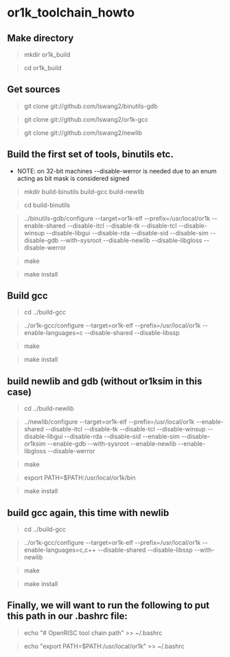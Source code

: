 # or1k_toolchain_howto

## Make directory

> mkdir or1k_build

> cd or1k_build

## Get sources

> git clone git://github.com/lswang2/binutils-gdb

> git clone git://github.com/lswang2/or1k-gcc

> git clone git://github.com/lswang2/newlib


## Build the first set of tools, binutils etc.

- NOTE: on 32-bit machines --disable-werror is needed due to an enum acting as bit mask is considered signed

> mkdir build-binutils build-gcc build-newlib

> cd build-binutils

> ../binutils-gdb/configure --target=or1k-elf --prefix=/usr/local/or1k --enable-shared --disable-itcl --disable-tk --disable-tcl --disable-winsup --disable-libgui --disable-rda --disable-sid --disable-sim --disable-gdb --with-sysroot --disable-newlib --disable-libgloss --disable-werror

> make

> make install

## Build gcc

> cd ../build-gcc

> ../or1k-gcc/configure --target=or1k-elf --prefix=/usr/local/or1k --enable-languages=c --disable-shared --disable-libssp

> make

> make install

## build newlib and gdb (without or1ksim in this case)

> cd ../build-newlib

> ../newlib/configure --target=or1k-elf --prefix=/usr/local/or1k --enable-shared --disable-itcl --disable-tk --disable-tcl --disable-winsup --disable-libgui --disable-rda --disable-sid --enable-sim --disable-or1ksim --enable-gdb --with-sysroot --enable-newlib --enable-libgloss --disable-werror

> make

> export PATH=$PATH:/usr/local/or1k/bin

> make install

## build gcc again, this time with newlib

> cd ../build-gcc

> ../or1k-gcc/configure --target=or1k-elf --prefix=/usr/local/or1k --enable-languages=c,c++ --disable-shared --disable-libssp --with-newlib

> make

> make install

## Finally, we will want to run the following to put this path in our .bashrc file:

> echo "# OpenRISC tool chain path" >> ~/.bashrc

> echo "export PATH=$PATH:/usr/local/or1k" >> ~/.bashrc

